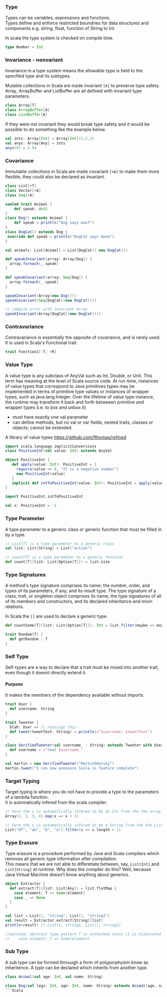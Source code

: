 ### Type
Types can be variables, expressions and functions.  
Types define and enforce restricted boundries for data structures and components e.g. string, float, function of String to Int.

In scala the type system is checked on compile time.  

```Scala
type Number = Int

```

### Invariance - nonvariant
Invariance in a type system means the allowable type is held to the specified type and its subtypes.  

Mutable collections in Scala are made invariant `[A]` to preserve type safety. Array, ArrayBuffer and ListBuffer are all defined with invariant type parameters.
```Scala
class Array[T]
class ArrayBuffer[A]
class ListBuffer[A]
```

If they were not invariant they would break type safety and it would be possible to do something like the example below.  

```Scala
val ints: Array[Int] = Array[Int](1,2,3)
val anys: Array[Any] = ints
anys(0) = 2.54
```

### Covariance
Immutable collections in Scala are made covariant `[+A]` to make them more flexible, they could also be declared as invariant.  
```Scala
class List[+T]
class Vector[+A]
class Seq[+A]
```

```Scala
sealed trait Animal {
    def speak: Unit
}
class Dog() extends Animal {
    def speak = println("Dog says woof")
}
class DogCat() extends Dog {
 override def speak = println("DogCat says meow")
}

val animals: List[Animal] = List[DogCat]( new DogCat())

def speakInvariant(array: Array[Dog]) {
  array.foreach(_.speak)
}

def speakCovariant(array: Seq[Dog]) {
  array.foreach(_.speak)
}

speakInvariant(Array(new Dog()))
speakCovariant(Seq[DogCat](new DogCat())) 

// compile error with invariant Array
speakInvariant(Array[DogCat](new DogCat())) 
```

### Contravariance  
Contravariance is essentially the opposite of covariance, and is rarely used. 
It is used in Scala's Functional trait.

```Scala
trait Function1[-T, +R]

```

### Value Type 
A value type is any subclass of AnyVal such as Int, Double, or Unit. This term has meaning at the level of Scala source code. At run-time, instances of value types that correspond to Java primitives types may be implemented in terms of primitive type values or instances of wrapper types, such as java.lang.Integer. Over the lifetime of value type instance, the runtime may transform it back and forth betweeen primitive and wrapper types (i.e. to box and unbox it)

* must have exactly one val parameter  
* can define methods, but no val or var fields, nested traits, classes or objects;
cannot be extended.  

A library of value types 
https://github.com/fthomas/refined

```Scala
import scala.language.implicitConversions
class PositiveInt(val value: Int) extends AnyVal

object PositiveInt {
   def apply(value: Int): PositiveInt = {
     require(value >= 0, "It is a negative number")
     new PositiveInt(value)
   }
   implicit def intToPositiveInt(value: Int): PositiveInt = apply(value)
}

import PositiveInt.intToPositiveInt

val x: PositiveInt = -3
```

### Type Parameter  
A type parameter to a generic class or generic function that must be filled in by a type.

```Scala
// List[T] is a type parameter to a generic class
val list: List[String] = List("action")

// count[T] is a type parameter to a generic function
def count[T](list: List[Option[T]]) = list.size 

```

### Type Signatures
A method's type signature comprises its name; the number, order, and types of its parameters, if any; and its result type. The type signature of a class, trait, or singleton object comprises its name, the type signatures of all of its members and constructors, and its declared inheritance and mixin relations.

In Scala the `[]` are used to declare a generic type.  

```Scala
def countSome[T](list: List[Option[T]]): Int = list.filter(maybe => maybe.map(_ => true).getOrElse(false)).size

trait Random[T] {
  def getRandom : T
}
```

### Self Type
Self-types are a way to declare that a trait must be mixed into another trait, even though it doesnt directly extend it.  

#### Purpose
It makes the members of the dependency available without imports.  


```Scala
trait User {
  def username: String
}

trait Tweeter {
  blah: User => // reassign this
  def tweet(tweetText: String) = println(s"$username: $tweetText")
}

class VerifiedTweeter(val username_ : String) extends Tweeter with User {
  def username = s"real $username_"
}

val martin = new VerifiedTweeter("MartinOdersky")
martin.tweet("I can now announce Scala is feature complete")
```

### Target Typing  
Target typing is where you do not have to provide a type to the parameters of a lambda function.  
It is automatically infered from the scala compiler.  

```Scala
// here the x is automatically infered to be an Int from the the array
Array(1, 2, 3, 4).map(x => x + 1)

// here the s is automatically infered to be a String from the the List
List("df", "ab", "b", "a").filter(s => s.length > 1)
```

### Type Erasure  
Type erasure is a procedure performed by Java and Scala compilers which removes all generic type information after compilation.  
This means that we are not able to differetiate between, say, `List[Int]` and `List[String]` at runtime. Why does the compiler do this? Well, because Java Virtual Machine doesn't know anything about generics.  


```Scala
object Extractor {
  def extract[T](list: List[Any]) = list.flatMap {
    case element: T => Some(element)
    case _ => None
  }
}

val list = List(1, "string", List(), "string2")
val result = Extractor.extract[String](list)
println(result) // List(1, string1, List(), string2)

//warning: abstract type pattern T is unchecked since it is eliminated by erasure
//    case element: T => Some(element)
```

### Sub Type
A sub type can be formed throuugh a  form of polyporphyism know as inheritence.
A type can be declared which inherits from another type. 


```Scala
class Animal(val age: Int, val name: String)

class Dog(val legs: Int, age: Int, name: String) extends Animal(age, name)
```Scala